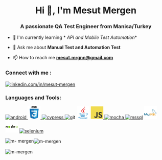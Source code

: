 <h1 align="center">Hi 👋, I'm Mesut Mergen</h1>
<h3 align="center">A passionate QA Test Engineer from Manisa/Turkey</h3>

- 🌱 I'm currently learning * *API and Mobile Test Automation**

- 💬 Ask me about **Manual Test and Automation Test**

- 📫 How to reach me **mesut.mrgnn@gmail.com**

<h3 align="left">Connect with me :</h3>
<p align="left">
<a href="https://linkedin.com/in/linkedin.com/in/mesut-mergen" target="blank"><img align="center" src="https://raw.githubusercontent.com /rahuldkjain/github-profile-readme-generator/master/src/images/icons/Social/linked-in-alt.svg" alt="linkedin.com/in/mesut-mergen" height="30" width=" 40" /></a>
</p>
<h3 align="left">Languages ​​and Tools:</h3>
<p align="left"> <a href="https://developer.android.com" target="_blank" rel="noreferrer"> <img src="https://raw.githubusercontent.com/devicons /devicon/master/icons/android/android-original-wordmark.svg" alt="android" width="40" height="40"/>
  </a> <a href="https://www.w3schools .com/css/" target="_blank" rel="noreferrer"> 
 <img src="https://raw.githubusercontent.com/devicons/devicon/master/icons/css3/css3-original-wordmark.svg" alt="css3" width="40" height="40"/>
   </a> <a href="https://www.cypress.io" target="_blank" rel="noreferrer"> <img src="https://raw.githubusercontent.com/simple-icons/simple-icons/6e46ec1fc23b60c8fd0d2f2ff46db82e16dbd75f/icons/cypress.svg" alt="cypress" width="40" height="40"/> </a >
  <img src="https://www.vectorlogo.zone/logos/git-scm/git-scm-icon.svg" alt="git" width="40" height= "40"/></a> <a href="https://www.w3.org/html/" target="_blank" rel="noreferrer">
  <img src="https://raw.githubusercontent.com/devicons/devicon/master/icons/java/java-original.svg" alt="java" width ="40" height="40"/></a> <a href="https://developer.mozilla.org/en-US/docs/Web/JavaScript" target="_blank" rel="noreferrer" >
  <img src="https://raw.githubusercontent.com/devicons/devicon/master/icons/javascript/javascript-original.svg" alt="javascript" width="40" height="40"/> </a > <a href="https://www.jenkins.io" target="_blank" rel="noreferrer"> 
  <img src ="https://www.vectorlogo.zone/logos/mochajs/mochajs-icon.svg" alt="mocha" width="40" height="40"/> </a> <a href="https://www.mongodb.com/" target="_blank" rel="noreferrer"> 
   <a href="https://www.microsoft.com/en-us/sql-server" target=" _blank" rel="noreferrer"> <img src="https://www.svgrepo.com/show/303229/microsoft-sql-server-logo.svg" alt="mssql" width="40" height=" 40"/></a> <a href="https://www.mysql.com/" target="_blank" rel="noreferrer"> <img src="https://raw.githubusercontent.com/devicons/devicon/master/icons/mysql/mysql-original-wordmark.svg" alt="mysql" width="40" height="40"/></a> <a href="https:// nodejs.org" target="_blank" rel="noreferrer"> <img src="https://raw.githubusercontent.com/devicons/devicon/master/icons/nodejs/nodejs-original-wordmark.svg" alt= "nodejs" width="40" height="40"/></a> 
  <a href="https://www.selenium.dev" target="_blank" rel="noreferrer"> <img src="https://raw.githubusercontent.com/detain/svg-logos/780f25886640cef088af994181646db2f6b1a3f8/svg/selenium-logo.svg" alt="selenium" width="40" height="40"/> </a> </p>
<p><img align="left" src="https://github-readme-stats.vercel.app/api/top-langs?username=m-mergen&show_icons=true&locale=en&layout=compact" alt="m- mergen" /></p>

<p> <img align="center" src="https://github-readme-stats.vercel.app/api?username=m-mergen&show_icons=true&locale=en" alt ="m-mergen" /></p>

<p><img align="center" src="https://github-readme-streak-stats.herokuapp.com/?user=m-mergen&" alt= "m-mergen" /></p>
